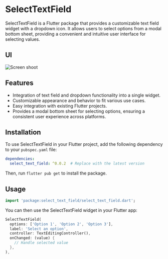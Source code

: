 # SelectTextField

SelectTextField is a Flutter package that provides a customizable text field widget with a dropdown icon. It allows users to select options from a modal bottom sheet, providing a convenient and intuitive user interface for selecting values.

## UI
![Screen shoot](https://github.com/aro-wolo/select_text_field/assets/109182707/6d9efef8-5490-4ba9-b885-2e3275a2c66c)


## Features

- Integration of text field and dropdown functionality into a single widget.
- Customizable appearance and behavior to fit various use cases.
- Easy integration with existing Flutter projects.
- Provides a modal bottom sheet for selecting options, ensuring a consistent user experience across platforms.

## Installation

To use SelectTextField in your Flutter project, add the following dependency to your `pubspec.yaml` file:

```yaml
dependencies:
  select_text_field: ^0.0.2  # Replace with the latest version

``` 
Then, run `flutter pub get` to install the package.

## Usage

```dart
import 'package:select_text_field/select_text_field.dart';
```
You can then use the SelectTextField widget in your Flutter app:

```dart
SelectTextField(
  options: ['Option 1', 'Option 2', 'Option 3'],
  label: 'Select an option',
  controller: TextEditingController(),
  onChanged: (value) {
    // Handle selected value
  },
),
```  